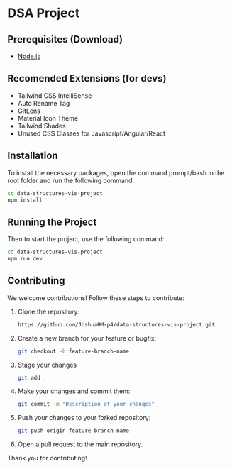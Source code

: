 # DSA Project

## Prerequisites (Download)
- [Node.js](https://nodejs.org/en/download/prebuilt-installer)

## Recomended Extensions (for devs)
- Tailwind CSS IntelliSense
- Auto Rename Tag
- GitLens
- Material Icon Theme
- Tailwind Shades
- Unused CSS Classes for Javascript/Angular/React

## Installation

To install the necessary packages, open the command prompt/bash in the root folder and run the following command:

```bash
cd data-structures-vis-project
npm install
```

## Running the Project

Then to start the project, use the following command:

```bash
cd data-structures-vis-project
npm run dev
```

## Contributing

We welcome contributions! Follow these steps to contribute:

1. Clone the repository:

    ```bash
    https://github.com/JoshuaHM-p4/data-structures-vis-project.git
    ```

2. Create a new branch for your feature or bugfix:

    ```bash
    git checkout -b feature-branch-name
    ```

3. Stage your changes
    ```bash
    git add .
    ```

4. Make your changes and commit them:

    ```bash
    git commit -m "Description of your changes"
    ```

5. Push your changes to your forked repository:

    ```bash
    git push origin feature-branch-name
    ```

6. Open a pull request to the main repository.

Thank you for contributing!
